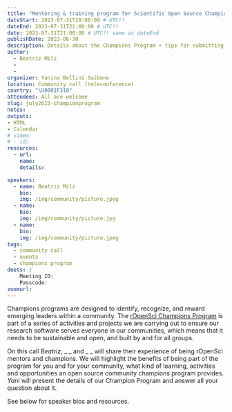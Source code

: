 ```yaml
---
title: "Mentoring & training program for Scientific Open Source Champions"
dateStart: 2023-07-31T20:00:00 # UTC!!
dateEnd: 2023-07-31T21:00:00 # UTC!!
date: 2023-07-31T21:00:00 # UTC!! same as dateEnd
publishDate: 2023-06-30
description: Details about the Champions Program + tips for submitting your application + the experience of being an rOpenSci champion or mentor
author:
  - Beatriz Milz
  - 
  - 
organizer: Yanina Bellini Saibene
location: Community call (teleconference)
country: "\U0001F310"
attendees: All are welcome
slug: july2023-championprogram
notes: 
outputs:
- HTML
- Calendar 
# vimeo:
# - id: 
resources:
  - url: 
    name:   
    details: 

speakers:  
  - name: Beatriz Milz
    bio: 
    img: /img/community/picture.jpeg
  - name: 
    bio:        
    img: /img/community/picture.jpg    
  - name:  
    bio: 
    img: /img/community/picture.jpeg  
tags:
  - community call
  - events
  - champions program
deets: |
    Meeting ID:  
    Passcode: 
zoomurl: 
---
```


Champions programs are designed to identify, recognize, and reward emerging leaders within a community. The [rOpenSci Champions Program](/champions/) is part of a series of activities and projects we are carrying out to ensure our research software serves everyone in our communities, which means that it needs to be sustainable and open, and built by and for all groups.

On this call _Beatriz_, _ _ and _ _ will share their experience of being rOpenSci mentors and champions. 
We will highlight the benefits of being part of the program for you and for your community, what kind of learning, 
activities and opportunities an open source community champions program provides. 
_Yani_ will present the details of our Champion Program and answer all your question about it.


See below for speaker bios and resources.
